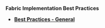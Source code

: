 <strong>Fabric Implementation Best Practices<strong>

<ul>
<li><a href="/articles/COE/Fabric_Implementation_Best_Practices/best_practice_0.md">Best Practices - General</a></li>

</ul>


